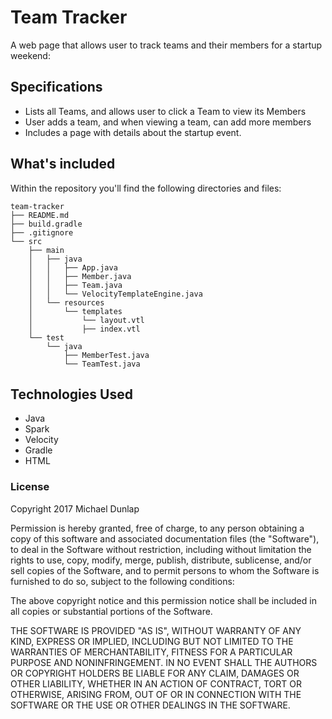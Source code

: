# Team Tracker
A web page that allows user to track teams and their members for a startup weekend:

## Specifications
  * Lists all Teams, and allows user to click a Team to view its Members
  * User adds a team, and when viewing a team, can add more members
  * Includes a page with details about the startup event.

## What's included
Within the repository you'll find the following directories and files:

```
team-tracker
├── README.md
├── build.gradle
├── .gitignore
└── src
    ├── main
    │   ├── java
    │   │   ├── App.java
    │   │   ├── Member.java
    │   │   ├── Team.java
    │   │   └── VelocityTemplateEngine.java
    │   └── resources
    │       └── templates
    │           └── layout.vtl
    │           ├── index.vtl
    └── test
        └── java
            ├── MemberTest.java
            └── TeamTest.java
```


## Technologies Used
* Java
* Spark
* Velocity
* Gradle
* HTML
### License
Copyright 2017 Michael Dunlap

Permission is hereby granted, free of charge, to any person obtaining a copy of this software and associated documentation files (the "Software"), to deal in the Software without restriction, including without limitation the rights to use, copy, modify, merge, publish, distribute, sublicense, and/or sell copies of the Software, and to permit persons to whom the Software is furnished to do so, subject to the following conditions:

The above copyright notice and this permission notice shall be included in all copies or substantial portions of the Software.

THE SOFTWARE IS PROVIDED "AS IS", WITHOUT WARRANTY OF ANY KIND, EXPRESS OR IMPLIED, INCLUDING BUT NOT LIMITED TO THE WARRANTIES OF MERCHANTABILITY, FITNESS FOR A PARTICULAR PURPOSE AND NONINFRINGEMENT. IN NO EVENT SHALL THE AUTHORS OR COPYRIGHT HOLDERS BE LIABLE FOR ANY CLAIM, DAMAGES OR OTHER LIABILITY, WHETHER IN AN ACTION OF CONTRACT, TORT OR OTHERWISE, ARISING FROM, OUT OF OR IN CONNECTION WITH THE SOFTWARE OR THE USE OR OTHER DEALINGS IN THE SOFTWARE.

